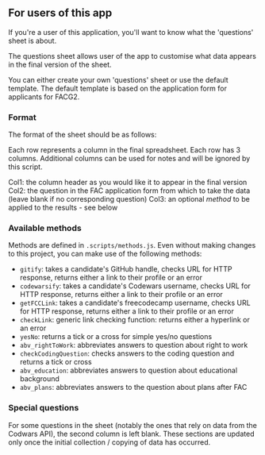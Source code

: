 ## For users of this app

If you're a user of this application, you'll want to know what the 'questions' sheet is about.

The questions sheet allows user of the app to customise what data appears in the final version of the sheet.

You can either create your own 'questions' sheet or use the default template. The default template is based on the application form for applicants for FACG2.

### Format

The format of the sheet should be as follows:

Each row represents a column in the final spreadsheet. Each row has 3 columns. Additional columns can be used for notes and will be ignored by this script.

Col1: the column header as you would like it to appear in the final version
Col2: the question in the FAC application form from which to take the data (leave blank if no corresponding question)
Col3: an optional *method* to be applied to the results - see below

### Available methods

Methods are defined in `.scripts/methods.js`. Even without making changes to this project, you can make use of the following methods:

- `gitify`: takes a candidate's GitHub handle, checks URL for HTTP response, returns either a link to their profile or an error
- `codewarsify`: takes a candidate's Codewars username, checks URL for HTTP response, returns either a link to their profile or an error
- `getFCCLink`: takes a candidate's freecodecamp username, checks URL for HTTP response, returns either a link to their profile or an error
- `checkLink`: generic link checking function: returns either a hyperlink or an error
- `yesNo`: returns a tick or a cross for simple yes/no questions
- `abv_rightToWork`: abbreviates answers to question about right to work
- `checkCodingQuestion`: checks answers to the coding question and returns a tick or cross
- `abv_education`: abbreviates answers to question about educational background
- `abv_plans`: abbreviates answers to the question about plans after FAC

### Special questions

For some questions in the sheet (notably the ones that rely on data from the Codwars API), the second column is left blank. These sections are updated only once the initial collection / copying of data has occurred.
